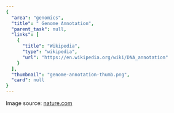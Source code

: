 ```yaml
---
{
  "area": "genomics",
  "title": " Genome Annotation",
  "parent_task": null,
  "links": [
    {
      "title": "Wikipedia",
      "type": "wikipedia",
      "url": "https://en.wikipedia.org/wiki/DNA_annotation"
    }
  ],
  "thumbnail": "genome-annotation-thumb.png",
  "card": null
}
---
```

Image source: [nature.com](https://www.nature.com/articles/s41598-018-30398-6)
